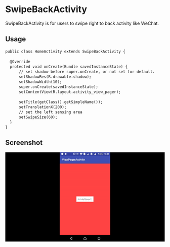 SwipeBackActivity
=====
SwipeBackActivity is for users to swipe right to back activity like WeChat.

Usage
----
```
public class HomeActivity extends SwipeBackActivity {

  @Override
  protected void onCreate(Bundle savedInstanceState) {
      // set shadow before super.onCreate, or not set for default.
      setShadowRes(R.drawable.shadow);
      setShadowWidth(10);
      super.onCreate(savedInstanceState);
      setContentView(R.layout.activity_view_pager);

      setTitle(getClass().getSimpleName());
      setTranslationX(200);
      // set the left sensing area
      setSwipeSize(60);
  }
}
```
Screenshot
-----
![image](http://github.com/ben-ying/SwipeBackActivity/raw/master/screenshot/swipe-back-activity.gif)

